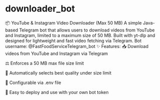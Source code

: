 # downloader_bot
📦 YouTube &amp; Instagram Video Downloader (Max 50 MB) A simple Java-based Telegram bot that allows users to download videos from YouTube and Instagram, limited to a maximum size of 50 MB. Built with yt-dlp and designed for lightweight and fast video fetching via Telegram.
Bot username: @FastFoodServiceTelegram_bot
✨ Features:
📥 Download videos from YouTube and Instagram via Telegram

⚖️ Enforces a 50 MB max file size limit

🧠 Automatically selects best quality under size limit

🧰 Configurable via .env file

💬 Easy to deploy and use with your own bot token
